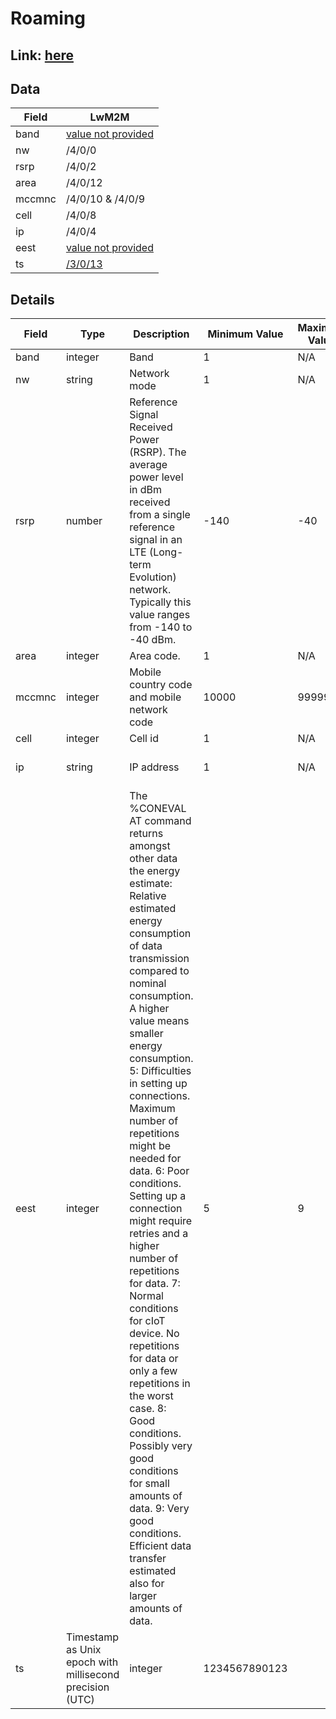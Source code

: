 # Roaming

## Link: [here](https://github.com/NordicSemiconductor/asset-tracker-cloud-docs/blob/saga/docs/cloud-protocol/Reported.ts)

## Data

| Field  | LwM2M                                                                              |
| ------ | ---------------------------------------------------------------------------------- |
| band   | [value not provided](../adr/004-nrf-asset-tracker-reported-values-not-provided.md) |
| nw     | /4/0/0                                                                             |
| rsrp   | /4/0/2                                                                             |
| area   | /4/0/12                                                                            |
| mccmnc | /4/0/10 & /4/0/9                                                                   |
| cell   | /4/0/8                                                                             |
| ip     | /4/0/4                                                                             |
| eest   | [value not provided](../adr/004-nrf-asset-tracker-reported-values-not-provided.md) |
| ts     | [/3/0/13](../adr/005-roam-timestamp-not-supported-by-lwm2m.md)                     |

## Details

| Field  | Type                                                     | Description                                                                                                                                                                                                                                                                                                                                                                                                                                                                                                                                                                                                                                                                                                                | Minimum Value | Maximum Value | Examples                                                                                  | Required |
| ------ | -------------------------------------------------------- | -------------------------------------------------------------------------------------------------------------------------------------------------------------------------------------------------------------------------------------------------------------------------------------------------------------------------------------------------------------------------------------------------------------------------------------------------------------------------------------------------------------------------------------------------------------------------------------------------------------------------------------------------------------------------------------------------------------------------- | ------------- | ------------- | ----------------------------------------------------------------------------------------- | -------- |
| band   | integer                                                  | Band                                                                                                                                                                                                                                                                                                                                                                                                                                                                                                                                                                                                                                                                                                                       | 1             | N/A           | 3                                                                                         | No       |
| nw     | string                                                   | Network mode                                                                                                                                                                                                                                                                                                                                                                                                                                                                                                                                                                                                                                                                                                               | 1             | N/A           | "LTE-M", "NB-IoT"                                                                         | Yes      |
| rsrp   | number                                                   | Reference Signal Received Power (RSRP). The average power level in dBm received from a single reference signal in an LTE (Long-term Evolution) network. Typically this value ranges from -140 to -40 dBm.                                                                                                                                                                                                                                                                                                                                                                                                                                                                                                                  | -140          | -40           | -97, -104                                                                                 | Yes      |
| area   | integer                                                  | Area code.                                                                                                                                                                                                                                                                                                                                                                                                                                                                                                                                                                                                                                                                                                                 | 1             | N/A           | 12                                                                                        | Yes      |
| mccmnc | integer                                                  | Mobile country code and mobile network code                                                                                                                                                                                                                                                                                                                                                                                                                                                                                                                                                                                                                                                                                | 10000         | 999999        | 24202, 310410                                                                             | Yes      |
| cell   | integer                                                  | Cell id                                                                                                                                                                                                                                                                                                                                                                                                                                                                                                                                                                                                                                                                                                                    | 1             | N/A           | 33703719                                                                                  | Yes      |
| ip     | string                                                   | IP address                                                                                                                                                                                                                                                                                                                                                                                                                                                                                                                                                                                                                                                                                                                 | 1             | N/A           | "10.81.183.99", "2001:0db8:85a3:0000:0000:8a2e:0370:7334", "2001:db8:85a3::8a2e:370:7334" | Yes      |
| eest   | integer                                                  | The %CONEVAL AT command returns amongst other data the energy estimate: Relative estimated energy consumption of data transmission compared to nominal consumption. A higher value means smaller energy consumption. 5: Difficulties in setting up connections. Maximum number of repetitions might be needed for data. 6: Poor conditions. Setting up a connection might require retries and a higher number of repetitions for data. 7: Normal conditions for cIoT device. No repetitions for data or only a few repetitions in the worst case. 8: Good conditions. Possibly very good conditions for small amounts of data. 9: Very good conditions. Efficient data transfer estimated also for larger amounts of data. | 5             | 9             | 5, 7                                                                                      | No       |
| ts     | Timestamp as Unix epoch with millisecond precision (UTC) | integer                                                                                                                                                                                                                                                                                                                                                                                                                                                                                                                                                                                                                                                                                                                    | 1234567890123 |               |                                                                                           | Yes      |
